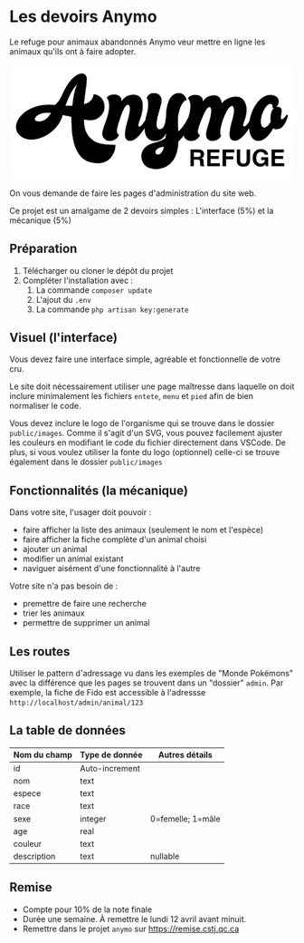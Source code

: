 Les devoirs Anymo
=================

Le refuge pour animaux abandonnés Anymo veur mettre en ligne les animaux qu'ils ont à faire adopter. 

![Anymo](public/images/logo_anymo.svg)

On vous demande de faire les pages d'administration du site web.

Ce projet est un amalgame de 2 devoirs simples : L'interface (5%) et la mécanique (5%)

Préparation
-----------
1. Télécharger ou cloner le dépôt du projet
1. Compléter l'installation avec :
   1. La commande `composer update`
   2. L'ajout du `.env`
   3. La commande `php artisan key:generate`

Visuel (l'interface)
--------------------
Vous devez faire une interface simple, agréable et fonctionnelle de votre cru.

Le site doit nécessairement utiliser une page maîtresse dans laquelle on doit inclure minimalement les fichiers `entete`, `menu` et `pied` afin de bien normaliser le code.

Vous devez inclure le logo de l'organisme qui se trouve dans le dossier `public/images`. Comme il s'agit d'un SVG, vous pouvez facilement ajuster les couleurs en modifiant le code du fichier directement dans VSCode. De plus, si vous voulez utiliser la fonte du logo (optionnel) celle-ci se trouve également dans le dossier `public/images`

Fonctionnalités (la mécanique)
------------------------------
Dans votre site, l'usager doit pouvoir :
- faire afficher la liste des animaux (seulement le nom et l'espèce)
- faire afficher la fiche complète d'un animal choisi
- ajouter un animal
- modifier un animal existant
- naviguer aisément d'une fonctionnalité à l'autre

Votre site n'a pas besoin de :
- premettre de faire une recherche
- trier les animaux
- permettre de supprimer un animal

Les routes
----------
Utiliser le pattern d'adressage vu dans les exemples de "Monde Pokémons" avec la différence que les pages se trouvent dans un "dossier" `admin`. Par exemple, la fiche de Fido est accessible à l'adressse `http://localhost/admin/animal/123`

La table de données
-------------------
|Nom du champ|Type de donnée|Autres détails   |
|------------|--------------|-----------------|
|id          |Auto-increment|                 |
|nom         |text          |                 |
|espece      |text          |                 |
|race        |text          |                 |
|sexe        |integer       |0=femelle; 1=mâle|
|age         |real          |                 |
|couleur     |text          |                 |
|description |text          |nullable         |

Remise
------
- Compte pour 10% de la note finale
- Durée une semaine. À remettre le lundi 12 avril avant minuit.
- Remettre dans le projet `anymo` sur https://remise.cstj.qc.ca
